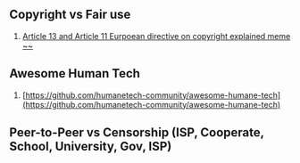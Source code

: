 ## Copyright vs Fair use

1. [Article 13 and Article 11 Eurpoean directive on copyright explained meme ~~](https://www.wired.co.uk/article/what-is-article-13-article-11-european-directive-on-copyright-explained-meme-ban) 

## Awesome Human Tech

1. [https://github.com/humanetech-community/awesome-humane-tech](https://github.com/humanetech-community/awesome-humane-tech)



## Peer-to-Peer vs Censorship (ISP, Cooperate, School, University, Gov, ISP)


